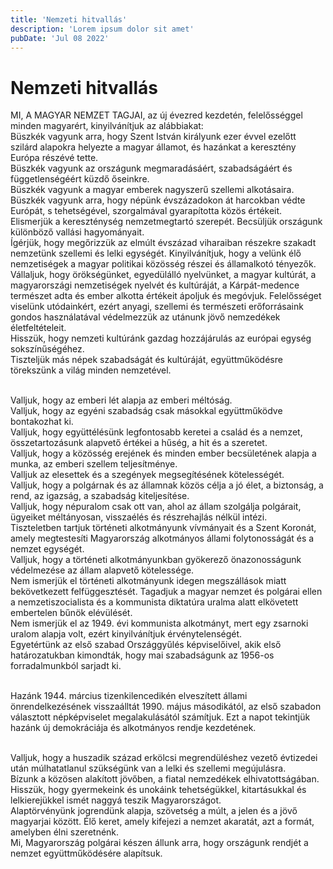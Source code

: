 ```yaml
---
title: 'Nemzeti hitvallás'
description: 'Lorem ipsum dolor sit amet'
pubDate: 'Jul 08 2022'
---
```


# Nemzeti hitvallás

MI, A MAGYAR NEMZET TAGJAI, az új évezred kezdetén, felelősséggel minden magyarért, kinyilvánítjuk az alábbiakat:<br/>
Büszkék vagyunk arra, hogy Szent István királyunk ezer évvel ezelőtt szilárd alapokra helyezte a magyar államot, és hazánkat a keresztény Európa részévé tette.<br/>
Büszkék vagyunk az országunk megmaradásáért, szabadságáért és függetlenségéért küzdő őseinkre.<br/>
Büszkék vagyunk a magyar emberek nagyszerű szellemi alkotásaira.<br/>
Büszkék vagyunk arra, hogy népünk évszázadokon át harcokban védte Európát, s tehetségével, szorgalmával gyarapította közös értékeit.<br/>
Elismerjük a kereszténység nemzetmegtartó szerepét. Becsüljük országunk különböző vallási hagyományait.<br/>
Ígérjük, hogy megőrizzük az elmúlt évszázad viharaiban részekre szakadt nemzetünk szellemi és lelki egységét. Kinyilvánítjuk, hogy a velünk élő nemzetiségek a magyar politikai közösség részei és államalkotó tényezők.<br/>
Vállaljuk, hogy örökségünket, egyedülálló nyelvünket, a magyar kultúrát, a magyarországi nemzetiségek nyelvét és kultúráját, a Kárpát-medence természet adta és ember alkotta értékeit ápoljuk és megóvjuk. Felelősséget viselünk utódainkért, ezért anyagi, szellemi és természeti erőforrásaink gondos használatával védelmezzük az utánunk jövő nemzedékek életfeltételeit.<br/>
Hisszük, hogy nemzeti kultúránk gazdag hozzájárulás az európai egység sokszínűségéhez.<br/>
Tiszteljük más népek szabadságát és kultúráját, együttműködésre törekszünk a világ minden nemzetével.<br/><br/>

Valljuk, hogy az emberi lét alapja az emberi méltóság.<br/>
Valljuk, hogy az egyéni szabadság csak másokkal együttműködve bontakozhat ki.<br/>
Valljuk, hogy együttélésünk legfontosabb keretei a család és a nemzet, összetartozásunk alapvető értékei a hűség, a hit és a szeretet.<br/>
Valljuk, hogy a közösség erejének és minden ember becsületének alapja a munka, az emberi szellem teljesítménye.<br/>
Valljuk az elesettek és a szegények megsegítésének kötelességét.<br/>
Valljuk, hogy a polgárnak és az államnak közös célja a jó élet, a biztonság, a rend, az igazság, a szabadság kiteljesítése.<br/>
Valljuk, hogy népuralom csak ott van, ahol az állam szolgálja polgárait, ügyeiket méltányosan, visszaélés és részrehajlás nélkül intézi.<br/>
Tiszteletben tartjuk történeti alkotmányunk vívmányait és a Szent Koronát, amely megtestesíti Magyarország alkotmányos állami folytonosságát és a nemzet egységét.<br/>
Valljuk, hogy a történeti alkotmányunkban gyökerező önazonosságunk védelmezése az állam alapvető kötelessége.<br/>
Nem ismerjük el történeti alkotmányunk idegen megszállások miatt bekövetkezett felfüggesztését. Tagadjuk a magyar nemzet és polgárai ellen a nemzetiszocialista és a kommunista diktatúra uralma alatt elkövetett embertelen bűnök elévülését.<br/>
Nem ismerjük el az 1949. évi kommunista alkotmányt, mert egy zsarnoki uralom alapja volt, ezért kinyilvánítjuk érvénytelenségét.<br/>
Egyetértünk az első szabad Országgyűlés képviselőivel, akik első határozatukban kimondták, hogy mai szabadságunk az 1956-os forradalmunkból sarjadt ki.<br/><br/>

Hazánk 1944. március tizenkilencedikén elveszített állami önrendelkezésének visszaálltát 1990. május másodikától, az első szabadon választott népképviselet megalakulásától számítjuk. Ezt a napot tekintjük hazánk új demokráciája és alkotmányos rendje kezdetének.<br/><br/>

Valljuk, hogy a huszadik század erkölcsi megrendüléshez vezető évtizedei után múlhatatlanul szükségünk van a lelki és szellemi megújulásra.<br/>
Bízunk a közösen alakított jövőben, a fiatal nemzedékek elhivatottságában. Hisszük, hogy gyermekeink és unokáink tehetségükkel, kitartásukkal és lelkierejükkel ismét naggyá teszik Magyarországot.<br/>
Alaptörvényünk jogrendünk alapja, szövetség a múlt, a jelen és a jövő magyarjai között. Élő keret, amely kifejezi a nemzet akaratát, azt a formát, amelyben élni szeretnénk.<br/>
Mi, Magyarország polgárai készen állunk arra, hogy országunk rendjét a nemzet együttműködésére alapítsuk.<br/><br/>
